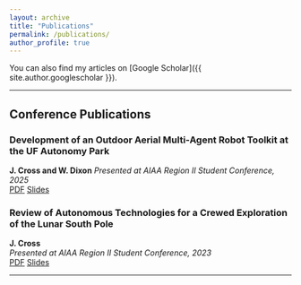 ```yaml
---
layout: archive
title: "Publications"
permalink: /publications/
author_profile: true
---
```


You can also find my articles on [Google Scholar]({{ site.author.googlescholar }}).

---

## Conference Publications

### Development of an Outdoor Aerial Multi-Agent Robot Toolkit at the UF Autonomy Park
**J. Cross and W. Dixon**
*Presented at AIAA Region II Student Conference, 2025*  
[PDF](/files/James_Cross_-_Development_of_an_Outdoor_Aerial_Multi-Agent_Robot_Toolkit_at_the_UF_Autonomy_Park.pdf) [Slides](files/Slides_-_James_Cross_-_Development_of_an_Outdoor_Aerial_Multi-Agent_Robot_Toolkit_at_the_UF_Autonomy_Park.pdf)


### Review of Autonomous Technologies for a Crewed Exploration of the Lunar South Pole
**J. Cross**  
*Presented at AIAA Region II Student Conference, 2023*  
[PDF](/files/James_Cross_-_Review_of_Autonomous_Technologies_for_a_Crewed_Exploration_of_the_Lunar_South_Pole.pdf) [Slides](files/Slides_-_James_Cross_-_Review_of_Autonomous_Technologies_for_a_Crewed_Exploration_of_the_Lunar_South_Pole.pdf)

---

<!-- ## Journal Articles

_TODO: Add more here._ -->
